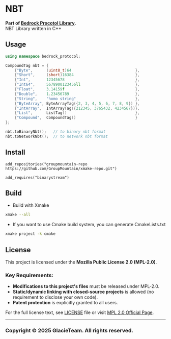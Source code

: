 # NBT
**Part of [Bedrock Procotol Library](https://github.com/GlacieTeam/ProtocolLib).**  
NBT Library written in C++

## Usage
```C++
using namespace bedrock_protocol;

CompoundTag nbt = {
    {"Byte",      (uint8_t)64                            },
    {"Short",     (short)16384                           },
    {"Int",       12345678                               },
    {"Int64",     5678900123456ll                        },
    {"Float",     3.14159f                               },
    {"Double",    1.23456789                             },
    {"String",    "homo string"                          },
    {"ByteArray", ByteArrayTag({2, 3, 4, 5, 6, 7, 8, 9}) },
    {"IntArray",  IntArrayTag({212345, 3765432, 4234567})},
    {"List",      ListTag()                              },
    {"Compound",  CompoundTag()                          }
};

nbt.toBinaryNbt();   // to binary nbt format
nbt.toNetworkNbt();  // to network nbt format
```

## Install
```xmake
add_repositories("groupmountain-repo https://github.com/GroupMountain/xmake-repo.git")

add_requires("binarystream")
```

## Build
- Build with Xmake
```bash
xmake --all
```
- If you want to use Cmake build system, you can generate CmakeLists.txt
```bash
xmake project -k cmake
```

## License
This project is licensed under the **Mozilla Public License 2.0 (MPL-2.0)**.  

### Key Requirements:
- **Modifications to this project's files** must be released under MPL-2.0.  
- **Static/dynamic linking with closed-source projects** is allowed (no requirement to disclose your own code).  
- **Patent protection** is explicitly granted to all users.  

For the full license text, see [LICENSE](LICENSE) file or visit [MPL 2.0 Official Page](https://www.mozilla.org/en-US/MPL/2.0/).  

---

### Copyright © 2025 GlacieTeam. All rights reserved.